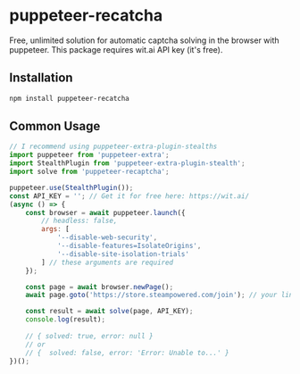 # puppeteer-recatcha
Free, unlimited solution for automatic captcha solving in the browser with puppeteer. This package requires wit.ai API key (it's free).

<h2>Installation</h2>

```sh
npm install puppeteer-recatcha
```

<h2>Common Usage</h2>

```js
// I recommend using puppeteer-extra-plugin-stealths
import puppeteer from 'puppeteer-extra';
import StealthPlugin from 'puppeteer-extra-plugin-stealth';
import solve from 'puppeteer-recaptcha';

puppeteer.use(StealthPlugin());
const API_KEY = ''; // Get it for free here: https://wit.ai/
(async () => {
    const browser = await puppeteer.launch({
        // headless: false,
        args: [
            '--disable-web-security', 
            '--disable-features=IsolateOrigins', 
            '--disable-site-isolation-trials'
        ] // these arguments are required
    });

    const page = await browser.newPage();
    await page.goto('https://store.steampowered.com/join'); // your link

    const result = await solve(page, API_KEY);
    console.log(result);
    
    // { solved: true, error: null }
    // or
    // {  solved: false, error: 'Error: Unable to...' }
})();
```
